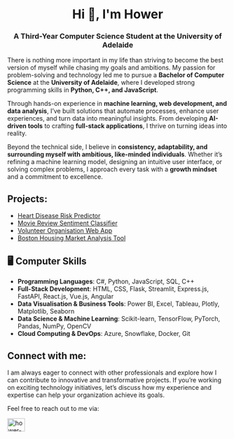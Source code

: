 <h1 align="center">Hi 👋, I'm Hower</h1>
<h3 align="center">A Third-Year Computer Science Student at the University of Adelaide</h3>


There is nothing more important in my life than striving to become the best version of myself while chasing my goals and ambitions. My passion for problem-solving and technology led me to pursue a **Bachelor of Computer Science** at the **University of Adelaide**, where I developed strong programming skills in **Python, C++, and JavaScript**.

Through hands-on experience in **machine learning, web development, and data analysis**, I’ve built solutions that automate processes, enhance user experiences, and turn data into meaningful insights. From developing **AI-driven tools** to crafting **full-stack applications**, I thrive on turning ideas into reality.

Beyond the technical side, I believe in **consistency, adaptability, and surrounding myself with ambitious, like-minded individuals**. Whether it’s refining a machine learning model, designing an intuitive user interface, or solving complex problems, I approach every task with a **growth mindset** and a commitment to excellence.

## Projects:

- [Heart Disease Risk Predictor](https://github.com/hower-pazos/Heart-Disease-Risk-Predictor)
- [Movie Review Sentiment Classifier](https://github.com/hower-pazos/Movie-Review-Sentiment-Classifier)
- [Volunteer Organisation Web App](https://github.com/hower-pazos/Volunteer-Organisation-Web-App)
- [Boston Housing Market Analysis Tool](https://github.com/hower-pazos/Boston-Housing-Market-Analysis-Tool)

## 🖥️ Computer Skills
- **Programming Languages**: C#, Python, JavaScript, SQL, C++
- **Full-Stack Development**: HTML, CSS, Flask, Streamlit, Express.js, FastAPI, React.js, Vue.js, Angular
- **Data Visualisation & Business Tools**: Power BI, Excel, Tableau, Plotly, Matplotlib, Seaborn
- **Data Science & Machine Learning**: Scikit-learn, TensorFlow, PyTorch, Pandas, NumPy, OpenCV
- **Cloud Computing & DevOps**: Azure, Snowflake, Docker, Git


## Connect with me:
I am always eager to connect with other professionals and explore how I can contribute to innovative and transformative projects. If you’re working on exciting technology initiatives, let’s discuss how my experience and expertise can help your organization achieve its goals.

Feel free to reach out to me via:
<p align="left">
<a href="https://www.linkedin.com/in/hower-pazos/" target="blank"><img align="center" src="https://raw.githubusercontent.com/rahuldkjain/github-profile-readme-generator/master/src/images/icons/Social/linked-in-alt.svg" alt="hower-pazos" height="30" width="40" /></a>
</p>




